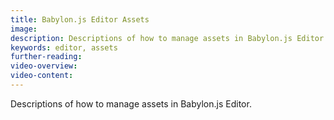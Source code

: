 ```yaml
---
title: Babylon.js Editor Assets
image:
description: Descriptions of how to manage assets in Babylon.js Editor.
keywords: editor, assets
further-reading:
video-overview:
video-content:
---
```


Descriptions of how to manage assets in Babylon.js Editor.
